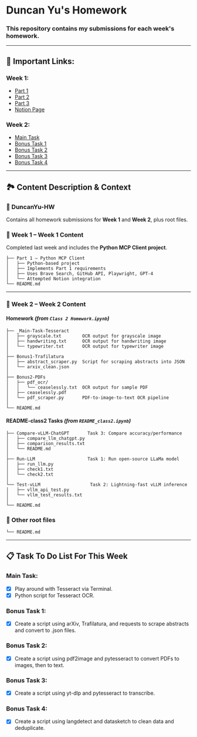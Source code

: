 # Duncan Yu's Homework
### This repository contains my submissions for each week's homework.

---

## 🔗 Important Links:
### **Week 1:** 
- [Part 1](https://github.com/inference-ai-course/DuncanYu-HW/tree/main/Week1/Part1)
- [Part 2](https://github.com/inference-ai-course/DuncanYu-HW/tree/main/Week1/Part2)
- [Part 3](https://github.com/inference-ai-course/DuncanYu-HW/tree/main/Week1/Part3)
- [Notion Page](https://www.notion.so/MCP-Automation-Test-23c2af8f73e781e49ff1f6f03235f0d9?source=copy_link)

### **Week 2:** 
- [Main Task](https://github.com/inference-ai-course/DuncanYu-HW/tree/main/Week%201/Part%201)
- [Bonus Task 1](https://github.com/inference-ai-course/DuncanYu-HW/tree/main/Week%201/Part%202)
- [Bonus Task 2](https://github.com/inference-ai-course/DuncanYu-HW/tree/main/Week%201/Part%203)
- [Bonus Task 3](https://www.notion.so/MCP-Automation-Test-23c2af8f73e781e49ff1f6f03235f0d9?source=copy_link)
- [Bonus Task 4](https://www.notion.so/MCP-Automation-Test-23c2af8f73e781e49ff1f6f03235f0d9?source=copy_link)

---

## 🏞️ Content Description & Context

### **📁 DuncanYu-HW**
Contains all homework submissions for **Week 1** and **Week 2**, plus root files.

### **📁 Week 1 – Week 1 Content**
Completed last week and includes the **Python MCP Client project**.

```text
├── Part 1 – Python MCP Client
│   ├── Python-based project
│   ├── Implements Part 1 requirements
│   ├── Uses Brave Search, GitHub API, Playwright, GPT-4
│   └── Attempted Notion integration
└── README.md
```

---

### **📁 Week 2 – Week 2 Content**

#### **Homework** *(from `Class 2 Homework.ipynb`)*
```text
├── _Main-Task-Tesseract
│   ├── grayscale.txt        OCR output for grayscale image
│   ├── handwriting.txt      OCR output for handwriting image
│   └── typewriter.txt       OCR output for typewriter image
│
├── Bonus1-Trafilatura
│   ├── abstract_scraper.py  Script for scraping abstracts into JSON
│   └── arxiv_clean.json
│
├── Bonus2-PDFs
│   ├── pdf_ocr/
│   │   └── ceaselessly.txt  OCR output for sample PDF
│   ├── ceaselessly.pdf
│   └── pdf_scraper.py       PDF-to-image-to-text OCR pipeline
│
└── README.md
```

#### **README-class2 Tasks** *(from `README_class2.ipynb`)*
```text
├── Compare-vLLM-ChatGPT       Task 3: Compare accuracy/performance
│   ├── compare_llm_chatgpt.py
│   ├── comparison_results.txt
│   └── README.md
│
├── Run-LLM                    Task 1: Run open-source LLaMa model
│   ├── run_llm.py
│   ├── check1.txt
│   └── check2.txt
│
└── Test-vLLM                   Task 2: Lightning-fast vLLM inference
│   ├── vllm_api_test.py
│   └── vllm_test_results.txt
│
└── README.md
```

### **📄 Other root files**
```text
└── README.md
```

---

## 📋 Task To Do List For This Week

### **Main Task:**
- [x] Play around with Tesseract via Terminal.
- [x] Python script for Tesseract OCR.

### **Bonus Task 1:**
- [x] Create a script using arXiv, Trafilatura, and requests to scrape abstracts and convert to .json files.

### **Bonus Task 2:**
- [x] Create a script using pdf2image and pytesseract to convert PDFs to images, then to text.

### **Bonus Task 3:**
- [x] Create a script using yt-dlp and pytesseract to transcribe.

### **Bonus Task 4:**
- [x] Create a script using langdetect and datasketch to clean data and deduplicate.
